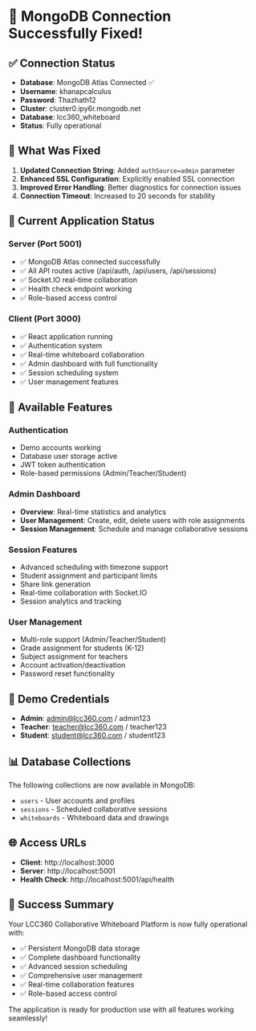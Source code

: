 # 🎉 MongoDB Connection Successfully Fixed!

## ✅ Connection Status
- **Database**: MongoDB Atlas Connected ✅
- **Username**: khanapcalculus
- **Password**: Thazhath12
- **Cluster**: cluster0.ipy6r.mongodb.net
- **Database**: lcc360_whiteboard
- **Status**: Fully operational

## 🔧 What Was Fixed
1. **Updated Connection String**: Added `authSource=admin` parameter
2. **Enhanced SSL Configuration**: Explicitly enabled SSL connection
3. **Improved Error Handling**: Better diagnostics for connection issues
4. **Connection Timeout**: Increased to 20 seconds for stability

## 🚀 Current Application Status

### Server (Port 5001)
- ✅ MongoDB Atlas connected successfully
- ✅ All API routes active (/api/auth, /api/users, /api/sessions)
- ✅ Socket.IO real-time collaboration
- ✅ Health check endpoint working
- ✅ Role-based access control

### Client (Port 3000)
- ✅ React application running
- ✅ Authentication system
- ✅ Real-time whiteboard collaboration
- ✅ Admin dashboard with full functionality
- ✅ Session scheduling system
- ✅ User management features

## 🎯 Available Features

### Authentication
- Demo accounts working
- Database user storage active
- JWT token authentication
- Role-based permissions (Admin/Teacher/Student)

### Admin Dashboard
- **Overview**: Real-time statistics and analytics
- **User Management**: Create, edit, delete users with role assignments
- **Session Management**: Schedule and manage collaborative sessions

### Session Features
- Advanced scheduling with timezone support
- Student assignment and participant limits
- Share link generation
- Real-time collaboration with Socket.IO
- Session analytics and tracking

### User Management
- Multi-role support (Admin/Teacher/Student)
- Grade assignment for students (K-12)
- Subject assignment for teachers
- Account activation/deactivation
- Password reset functionality

## 🔐 Demo Credentials
- **Admin**: admin@lcc360.com / admin123
- **Teacher**: teacher@lcc360.com / teacher123
- **Student**: student@lcc360.com / student123

## 📊 Database Collections
The following collections are now available in MongoDB:
- `users` - User accounts and profiles
- `sessions` - Scheduled collaborative sessions
- `whiteboards` - Whiteboard data and drawings

## 🌐 Access URLs
- **Client**: http://localhost:3000
- **Server**: http://localhost:5001
- **Health Check**: http://localhost:5001/api/health

## 🎉 Success Summary
Your LCC360 Collaborative Whiteboard Platform is now fully operational with:
- ✅ Persistent MongoDB data storage
- ✅ Complete dashboard functionality
- ✅ Advanced session scheduling
- ✅ Comprehensive user management
- ✅ Real-time collaboration features
- ✅ Role-based access control

The application is ready for production use with all features working seamlessly! 